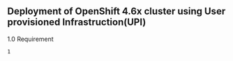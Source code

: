 ## Deployment of OpenShift 4.6x cluster using User provisioned Infrastruction(UPI)



1.0 Requirement

```
1
